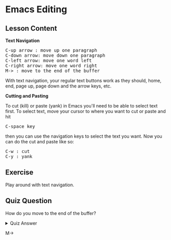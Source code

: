 # Emacs Editing

## Lesson Content

<b>Text Navigation</b>

<pre>
C-up arrow : move up one paragraph
C-down arrow: move down one paragraph
C-left arrow: move one word left
C-right arrow: move one word right
M-> : move to the end of the buffer
</pre>

With text navigation, your regular text buttons work as they should, home, end, page up, page down and the arrow keys, etc.

<b>Cutting and Pasting</b>

To cut (kill) or paste (yank) in Emacs you'll need to be able to select text first. To select text, move your cursor to where you want to cut or paste and hit <pre>C-space key</pre> then you can use the navigation keys to select the text you want. Now you can do the cut and paste like so:

<pre>
C-w : cut
C-y : yank
</pre>

## Exercise

Play around with text navigation.

## Quiz Question

How do you move to the end of the buffer?

<details>
    <summary>Quiz Answer</summary>
</details>

M->